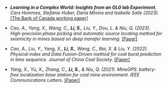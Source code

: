 
- *<strong><strong>Learning in a Complex World: Insights from an OLG lab Experiment</strong></strong>, Cars Hommes, Stefanie Huber, Daria Minina and Isabelle Salle  (2023).* [[The Bank of Canada working paper]](https://www.bankofcanada.ca/2023/02/staff-working-paper-2023-13/)

- *Cao, A., Yang, X., Wang, C., <strong><strong>Li, S.</strong></strong>, Liu, Y., Dou, L. & Niu, Q. (2023). High-precision phase picking and automatic source locating method for seismicity in mines based on deep transfer learning.* [[Paper]](https://doi.org/10.13225/j.cnki.jccs.2023.0095)

- *Cao, A., Liu, Y., Yang, X., <strong><strong>Li, S.</strong></strong>, Wang, C., Bai, X. & Liu, Y. (2022). Physical index and Data Fusion-Driven method for coal burst prediction in time sequence. Journal of China Coal Society.* [[Paper]](https://doi.org/10.13225/j.cnki.jccs.2022.0680)

- *Yang, X., Yu, X., Zhang, C., <strong><strong>Li, S.</strong></strong>, & Niu, Q. (2021). MineGPS: battery-free localization base station for coal mine environment. IEEE Communications Letters.* [[Paper]](https://ieeexplore.ieee.org/abstract/document/9433550)
